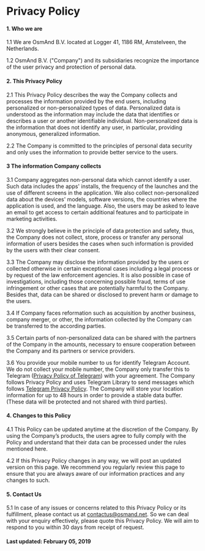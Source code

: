 Privacy Policy
==============

#### 1\. Who we are

1.1 We are OsmAnd B.V. located at Logger 41, 1186 RM, Amstelveen, the Netherlands.

1.2 OsmAnd B.V. ("Company") and its subsidiaries recognize the importance of the user privacy and protection of personal data.

#### 2\. This Privacy Policy

2.1 This Privacy Policy describes the way the Company collects and processes the information provided by the end users, including personalized or non-personalized types of data. Personalized data is understood as the information may include the data that identifies or describes a user or another identifiable individual. Non-personalized data is the information that does not identify any user, in particular, providing anonymous, generalized information.

2.2 The Company is committed to the principles of personal data security and only uses the information to provide better service to the users.

#### 3 The information Company collects

3.1 Company aggregates non-personal data which cannot identify a user. Such data includes the apps' installs, the frequency of the launches and the use of different screens in the application. We also collect non-personalized data about the devices' models, software versions, the countries where the application is used, and the language. Also, the users may be asked to leave an email to get access to certain additional features and to participate in marketing activities.

3.2 We strongly believe in the principle of data protection and safety, thus, the Company does not collect, store, process or transfer any personal information of users besides the cases when such information is provided by the users with their clear consent.

3.3 The Company may disclose the information provided by the users or collected otherwise in certain exceptional cases including a legal process or by request of the law enforcement agencies. It is also possible in case of investigations, including those concerning possible fraud, terms of use infringement or other cases that are potentially harmful to the Company. Besides that, data can be shared or disclosed to prevent harm or damage to the users.

3.4 If Company faces reformation such as acquisition by another business, company merger, or other, the information collected by the Company can be transferred to the according parties.

3.5 Certain parts of non-personalized data can be shared with the partners of the Company in the amounts, necessary to ensure cooperation between the Company and its partners or service providers.

3.6 You provide your mobile number to us for identify Telegram Account. We do not collect your mobile number, the Company only transfer this to Telegram ([Privacy Policy of Telegram](https://telegram.org/privacy)) with your agreement. The Company follows Privacy Policy and uses Telegram Library to send messages which follows [Telegram Privacy Policy](https://telegram.org/privacy). The Company will store your location information for up to 48 hours in order to provide a stable data buffer. (These data will be protected and not shared with third parties).

#### 4\. Changes to this Policy

4.1 This Policy can be updated anytime at the discretion of the Company. By using the Company’s products, the users agree to fully comply with the Policy and understand that their data can be processed under the rules mentioned here.

4.2 If this Privacy Policy changes in any way, we will post an updated version on this page. We recommend you regularly review this page to ensure that you are always aware of our information practices and any changes to such.

#### 5\. Contact Us

5.1 In case of any issues or concerns related to this Privacy Policy or its fulfillment, please contact us at contactus@osmand.net. So we can deal with your enquiry effectively, please quote this Privacy Policy. We will aim to respond to you within 30 days from receipt of request.

#### Last updated: February 05, 2019